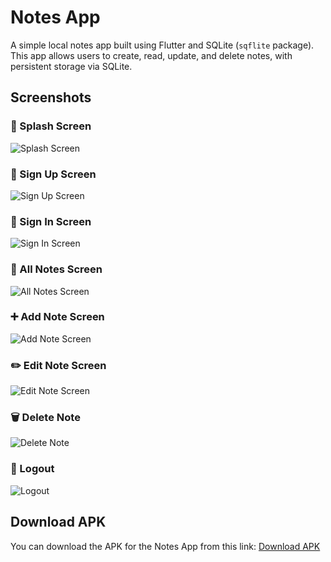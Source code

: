 # Notes App

A simple local notes app built using Flutter and SQLite (`sqflite` package). This app allows users to create, read, update, and delete notes, with persistent storage via SQLite.


## Screenshots

### 🌱 Splash Screen
![Splash Screen](screenshots/splash.jpg)

### 📝 Sign Up Screen
![Sign Up Screen](screenshots/signup.jpg)

### 🔑 Sign In Screen
![Sign In Screen](screenshots/signin.jpg)

### 📑 All Notes Screen
![All Notes Screen](screenshots/all_notes.jpg)

### ➕ Add Note Screen
![Add Note Screen](screenshots/add.jpg)

### ✏️ Edit Note Screen
![Edit Note Screen](screenshots/edit.jpg)

### 🗑️ Delete Note
![Delete Note](screenshots/delete.jpg)

### 🚪 Logout
![Logout](screenshots/logout.jpg)

## Download APK

You can download the  APK for the Notes App from this link: [Download APK](https://github.com/hudaolayan/Notes/releases/download/AndroidApk/notes-app.apk)

